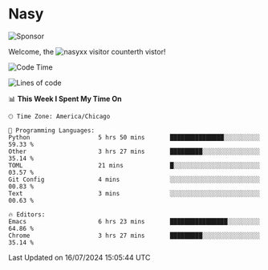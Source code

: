 # Nasy

<!--
<p align="center">
<img height="200" src="https://github-readme-stats.vercel.app/api?username=nasyxx&count_private=true&show_icons=true&theme=dracula&include_all_commits=true"/>
<img height="200" src="https://github-readme-stats.vercel.app/api/top-langs/?username=nasyxx&theme=dracula&hide=html,jupyter+notebook&count_private=true&show_icons=true"/>
</p>

  
----------------
-->

![Sponsor](https://img.shields.io/static/v1.svg?label=Sponsor&message=%E2%9D%A4&logo=GitHub&style=flat&color=pink)
 
Welcome, the ![nasyxx visitor counter](https://count.getloli.com/get/@nasyxx?theme=rule34)th vistor!
 
<!--START_SECTION:waka-->
![Code Time](http://img.shields.io/badge/Code%20Time-4%2C543%20hrs%2026%20mins-blue)

![Lines of code](https://img.shields.io/badge/From%20Hello%20World%20I%27ve%20Written-0%20lines%20of%20code-blue)

📊 **This Week I Spent My Time On** 

```text
🕑︎ Time Zone: America/Chicago

💬 Programming Languages: 
Python                   5 hrs 50 mins       ███████████████░░░░░░░░░░   59.33 % 
Other                    3 hrs 27 mins       █████████░░░░░░░░░░░░░░░░   35.14 % 
TOML                     21 mins             █░░░░░░░░░░░░░░░░░░░░░░░░   03.57 % 
Git Config               4 mins              ░░░░░░░░░░░░░░░░░░░░░░░░░   00.83 % 
Text                     3 mins              ░░░░░░░░░░░░░░░░░░░░░░░░░   00.63 % 

🔥 Editors: 
Emacs                    6 hrs 23 mins       ████████████████░░░░░░░░░   64.86 % 
Chrome                   3 hrs 27 mins       █████████░░░░░░░░░░░░░░░░   35.14 % 
```


 Last Updated on 16/07/2024 15:05:44 UTC
<!--END_SECTION:waka-->

<!-- ![visitors](https://visitor-badge.laobi.icu/badge?page_id=nasyxx.nasyxx) -->
